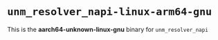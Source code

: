 # `unm_resolver_napi-linux-arm64-gnu`

This is the **aarch64-unknown-linux-gnu** binary for `unm_resolver_napi`
